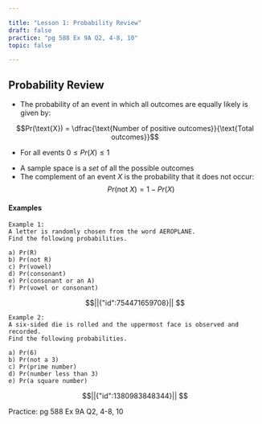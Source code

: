 ```yaml
---

title: "Lesson 1: Probability Review"
draft: false
practice: "pg 588 Ex 9A Q2, 4-8, 10"
topic: false

---
```


## Probability Review

* The probability of an event in which all outcomes are equally likely is given by: 

$$Pr(\text{X}) = \dfrac{\text{Number of positive outcomes}}{\text{Total outcomes}}$$ 

* For all events $0 \leq Pr(X) \leq 1$
- A sample space is a *set* of all the possible outcomes
- The complement of an event $X$ is the probability that it does not occur:  
  $$Pr(\text{not }X)=1-Pr(X)$$

#### Examples

    Example 1:  
    A letter is randomly chosen from the word AEROPLANE.  
    Find the following probabilities.
    
    a) Pr(R)  
    b) Pr(not R)  
    c) Pr(vowel)  
    d) Pr(consonant)  
    e) Pr(consonant or an A)  
    f) Pr(vowel or consonant)

```math
||{"id":754471659708}||


```


    Example 2:  
    A six-sided die is rolled and the uppermost face is observed and recorded.  
    Find the following probabilities.
    
    a) Pr(6)  
    b) Pr(not a 3)  
    c) Pr(prime number)  
    d) Pr(number less than 3)  
    e) Pr(a square number)  

```math
||{"id":1380983848344}||


```


Practice: pg 588 Ex 9A Q2, 4-8, 10
